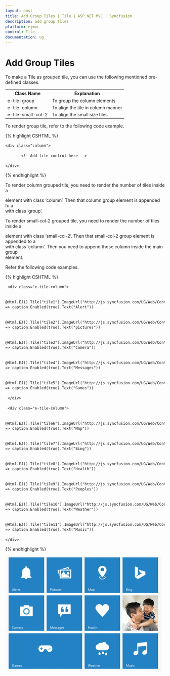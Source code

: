 ```yaml
---
layout: post
title: Add Group Tiles | Tile | ASP.NET MVC | Syncfusion
description: add group tiles
platform: ejmvc
control: Tile
documentation: ug
---
```


# Add Group Tiles

To make a Tile as grouped tile, you can use the following mentioned pre-defined classes.

<table>
<tr>
<th>
Class Name</th><th>
Explanation</th></tr>
<tr>
<td>
e-tile-group</td><td>
To group the column elements</td></tr>
<tr>
<td>
e-tile-column</td><td>
To align the tile in column manner</td></tr>
<tr>
<td>
e-tile-small-col-2</td><td>
To align the small size tiles</td></tr>
</table>
To render group tile, refer to the following code example.

{% highlight CSHTML %}

<div class="group">

    <div class="column">

           <!— Add tile control here -->

    </div>

</div>


{% endhighlight %}


To render column grouped tile, you need to render the number of tiles inside a <div> element with class ‘column’. Then that column group element is appended to a <div> with class ‘group’.     

To render small-col-2 grouped tile, you need to render the number of tiles inside a <div> element with class ‘small-col-2’. Then that small-col-2 group element is appended to a <div> with class ‘column’. Then you need to append those column inside the main group <div> element.                                                     

 Refer the following code examples.

{% highlight CSHTML %}

 <div class="e-tile-group">

     <div class="e-tile-column">

        @Html.EJ().Tile("tile1").ImageUrl("http://js.syncfusion.com/UG/Web/Content/tile/alerts.png").TileSize(TileSize.Medium).Caption(caption => caption.Enabled(true).Text("Alert"))

        @Html.EJ().Tile("tile2").ImageUrl("http://js.syncfusion.com/UG/Web/Content/tile/pictures.png").TileSize(TileSize.Medium).Caption(caption => caption.Enabled(true).Text("pictures"))

        @Html.EJ().Tile("tile3").ImageUrl("http://js.syncfusion.com/UG/Web/Content/tile/camera.png").TileSize(TileSize.Medium).Caption(caption => caption.Enabled(true).Text("Camera"))

        @Html.EJ().Tile("tile4").ImageUrl("http://js.syncfusion.com/UG/Web/Content/tile/messages.png").TileSize(TileSize.Medium).Caption(caption => caption.Enabled(true).Text("Messages"))

        @Html.EJ().Tile("tile5").ImageUrl("http://js.syncfusion.com/UG/Web/Content/tile/games.png").TileSize(TileSize.Wide).Caption(caption => caption.Enabled(true).Text("Games"))

     </div>

     <div class="e-tile-column">

        @Html.EJ().Tile("tile6").ImageUrl("http://js.syncfusion.com/UG/Web/Content/tile/map.png").TileSize(TileSize.Medium).Caption(caption => caption.Enabled(true).Text("Map"))

        @Html.EJ().Tile("tile7").ImageUrl("http://js.syncfusion.com/UG/Web/Content/tile/bing.png").TileSize(TileSize.Medium).Caption(caption => caption.Enabled(true).Text("Bing"))

        @Html.EJ().Tile("tile8").ImageUrl("http://js.syncfusion.com/UG/Web/Content/tile/favs.png").TileSize(TileSize.Medium).Caption(caption => caption.Enabled(true).Text("Health"))

        @Html.EJ().Tile("tile9").ImageUrl("http://js.syncfusion.com/UG/Web/Content/tile/people_2.png").TileSize(TileSize.Medium).ImagePosition(TileImagePosition.Fill).Caption(caption => caption.Enabled(true).Text("Peoples"))

        @Html.EJ().Tile("tile10").ImageUrl("http://js.syncfusion.com/UG/Web/Content/tile/weather.png").TileSize(TileSize.Medium).Caption(caption => caption.Enabled(true).Text("Weather"))

        @Html.EJ().Tile("tile11").ImageUrl("http://js.syncfusion.com/UG/Web/Content/tile/music.png").TileSize(TileSize.Medium).Caption(caption => caption.Enabled(true).Text("Music"))

    </div>

</div>


{% endhighlight %}



![](Add-Group-Tiles_images/Add-Group-Tiles_img1.png)



